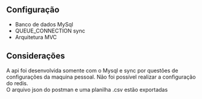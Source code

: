 
## Configuração

- Banco de dados MySql
- QUEUE_CONNECTION sync
- Arquitetura MVC

## Considerações

A api foi desenvolvida somente com o Mysql e sync por questões de configurações da maquina pessoal. Não foi possível realizar a configuração do redis.<br>
O arquivo json do postman e uma planilha .csv estão exportadas



